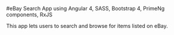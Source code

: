 
#eBay Search App using Angular 4, SASS, Bootstrap 4, PrimeNg components, RxJS

This app lets users to search and browse for items listed on eBay. 
